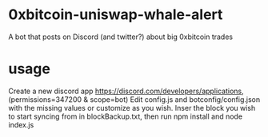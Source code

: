 # 0xbitcoin-uniswap-whale-alert
A bot that posts on Discord (and twitter?) about big 0xbitcoin trades

# usage
Create a new discord app https://discord.com/developers/applications, (permissions=347200 & scope=bot) 
Edit config.js and botconfig/config.json with the missing values or customize as you wish. Inser the block you wish to start syncing from in blockBackup.txt, then run npm install and node index.js
